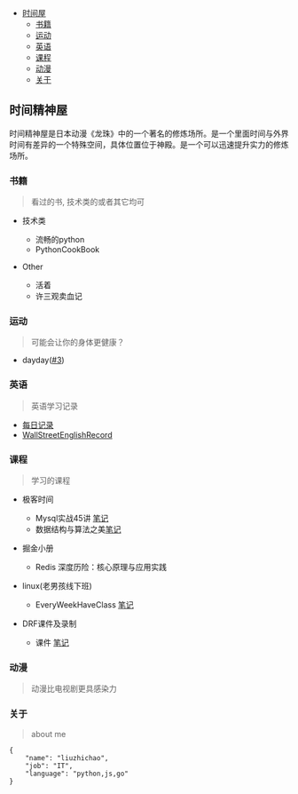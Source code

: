 <!-- @import "[TOC]" {cmd="toc" depthFrom=1 depthTo=6 orderedList=false} -->

<!-- code_chunk_output -->

* [时间屋](#时间精神屋)
    * [书籍](#书籍)
    * [运动](#运动)
    * [英语](#英语)
    * [课程](#课程)
    * [动漫](#动漫)
    * [关于](#关于)

<!-- /code_chunk_output -->

## 时间精神屋

时间精神屋是日本动漫《龙珠》中的一个著名的修炼场所。是一个里面时间与外界时间有差异的一个特殊空间，具体位置位于神殿。是一个可以迅速提升实力的修炼场所。

### 书籍

> 看过的书, 技术类的或者其它均可

- 技术类
  - 流畅的python
  - PythonCookBook

- Other
  - 活着
  - 许三观卖血记

### 运动

> 可能会让你的身体更健康？

- dayday([#3](https://github.com/csrftoken/studyTimeRoom/issues/3))

### 英语

> 英语学习记录

- [每日记录](english/everydaywords/)
- [WallStreetEnglishRecord](english/wse/)

### 课程

> 学习的课程

- 极客时间

    - Mysql实战45讲 [笔记](lessons/mysql_of_actual)
    - 数据结构与算法之美[笔记](lessons/algorithm)
- 掘金小册
    - Redis 深度历险：核心原理与应用实践

- linux(老男孩线下班)
  - EveryWeekHaveClass [笔记](linuxstudy)

- DRF课件及录制
  - 课件 [笔记](lessons/drf)

### 动漫

> 动漫比电视剧更具感染力

### 关于

> about me

```
{
    "name": "liuzhichao",
    "job": "IT",
    "language": "python,js,go"
}
```
